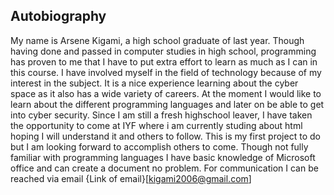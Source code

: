 ## Autobiography
 My name is Arsene Kigami, a high school graduate of last year. Though having done and passed in computer studies in high school, programming has proven to me that I have to put extra effort to learn as much as I can in this course.
 I have involved myself in the field of technology because of my interest in the subject. It is a nice experience learning about the cyber space as it also has a wide variety of careers. At the moment I would like to learn about the different programming languages and later on be able to get into cyber security. Since I am still a fresh highschool leaver, I have taken the opportunity to come at IYF where i am currently studing about html hoping I will understand it and others to follow.
 This is my first project to do but I am looking forward to accomplish others to come. Though not fully familiar with programming languages I have basic knowledge of Microsoft office and can create a document no problem.
 For communication I can be reached via email {Link of email}[kigami2006@gmail.com]
